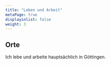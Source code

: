 ```yaml
---
title: "Leben und Arbeit"
metaPage: true
displayinlist: false
weight: 3
---
```


## Orte

Ich lebe und arbeite hauptsächlich in Göttingen.
